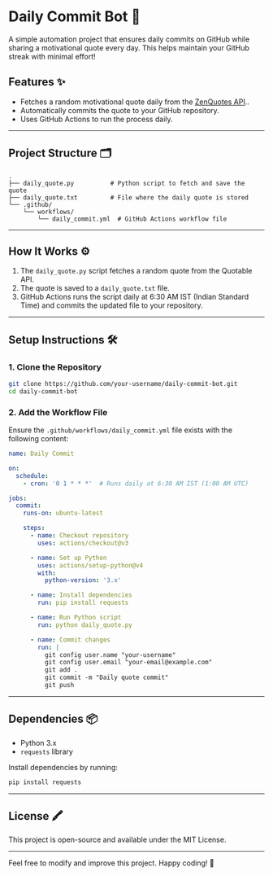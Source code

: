 # Daily Commit Bot 🤖

A simple automation project that ensures daily commits on GitHub while sharing a motivational quote every day. This helps maintain your GitHub streak with minimal effort!

## Features ✨
- Fetches a random motivational quote daily from the [ZenQuotes API](https://zenquotes.io/api/image)..
- Automatically commits the quote to your GitHub repository.
- Uses GitHub Actions to run the process daily.

---

## Project Structure 🗂
```
.
├── daily_quote.py          # Python script to fetch and save the quote
├── daily_quote.txt         # File where the daily quote is stored
└── .github/
    └── workflows/
        └── daily_commit.yml  # GitHub Actions workflow file
```

---

## How It Works ⚙️
1. The `daily_quote.py` script fetches a random quote from the Quotable API.
2. The quote is saved to a `daily_quote.txt` file.
3. GitHub Actions runs the script daily at 6:30 AM IST (Indian Standard Time) and commits the updated file to your repository.

---

## Setup Instructions 🛠️

### 1. Clone the Repository
```bash
git clone https://github.com/your-username/daily-commit-bot.git
cd daily-commit-bot
```

### 2. Add the Workflow File
Ensure the `.github/workflows/daily_commit.yml` file exists with the following content:

```yaml
name: Daily Commit

on:
  schedule:
    - cron: '0 1 * * *'  # Runs daily at 6:30 AM IST (1:00 AM UTC)

jobs:
  commit:
    runs-on: ubuntu-latest

    steps:
      - name: Checkout repository
        uses: actions/checkout@v3

      - name: Set up Python
        uses: actions/setup-python@v4
        with:
          python-version: '3.x'

      - name: Install dependencies
        run: pip install requests

      - name: Run Python script
        run: python daily_quote.py

      - name: Commit changes
        run: |
          git config user.name "your-username"
          git config user.email "your-email@example.com"
          git add .
          git commit -m "Daily quote commit"
          git push
```
---

## Dependencies 📦
- Python 3.x
- `requests` library

Install dependencies by running:
```bash
pip install requests
```

---

## License 🖍️
This project is open-source and available under the MIT License.

---

Feel free to modify and improve this project. Happy coding! 🚀

